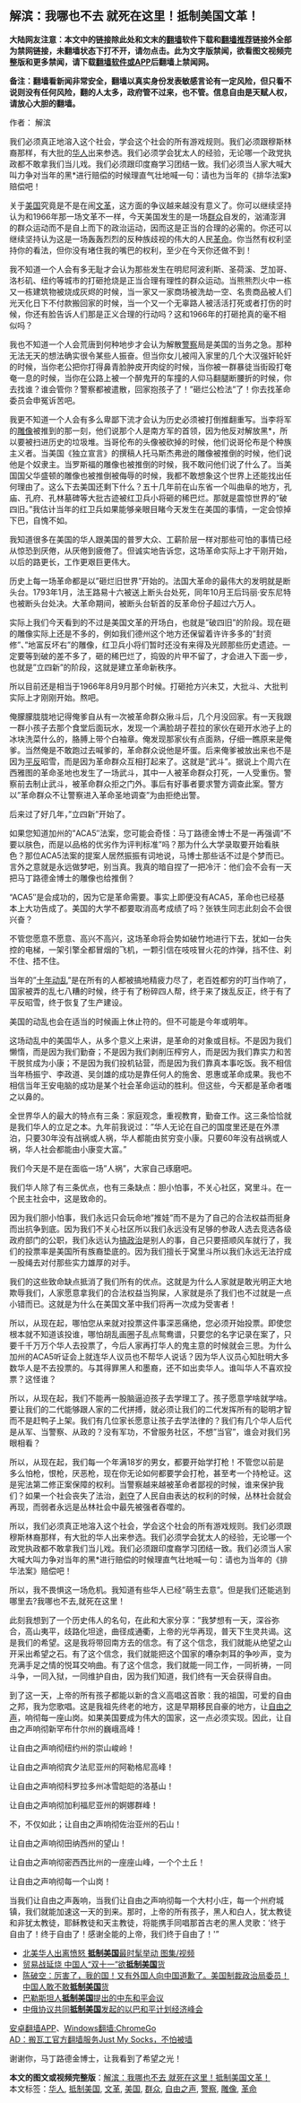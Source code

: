  <h2>解滨：我哪也不去 就死在这里！抵制美国文革！</h2> <p class="notice"><b>大陆网友注意：本文中的链接除此处和文末的<a href="https://github.com/bannedbook/fanqiang" >翻墙</a>软件下载和<a href="https://github.com/killgcd/justmysocks/blob/master/README.md">翻墙推荐</a>链接外全部为禁网链接，未翻墙状态下打不开，请勿点击。此为文字版禁闻，欲看图文视频完整版和更多禁闻，请下载<a href="https://github.com/bannedbook/fanqiang">翻墙软件或APP</a>后翻墙上禁闻网。</p><p>备注：翻墙看新闻非常安全，翻墙以真实身份发表敏感言论有一定风险，但只看不说则没有任何风险，翻的人太多，政府管不过来，也不管。信息自由是天赋人权，请放心大胆的翻墙。</b></p>  <div class="entry"> <p>作者： 解滨</p> <p id="summary">我们必须真正地溶入这个社会，学会这个社会的所有游戏规则。我们必须跟穆斯林裔那样，有大批的<a href="https://www.bannedbook.org/bnews/tag/%e5%8d%8e%e4%ba%ba/" class="st_tag internal_tag" rel="tag" title="标签 华人 下的日志">华人</a>出来参选。我们必须学会犹太人的经验，无论哪一个政党执政都不敢拿我们当儿戏。我们必须跟印度裔学习团结一致。我们必须当人家大喊大叫力争对当年的黑*进行赔偿的时候理直气壮地喊一句：请也为当年的《排华法案》赔偿吧！</p> <p>关于<a href="https://www.bannedbook.org/bnews/tag/%e7%be%8e%e5%9b%bd/" class="st_tag internal_tag" rel="tag" title="标签 美国 下的日志">美国</a>究竟是不是在闹<a href="https://www.bannedbook.org/bnews/tag/%e6%96%87%e9%9d%a9/" class="st_tag internal_tag" rel="tag" title="标签 文革 下的日志">文革</a>，这方面的争议越来越没有意义了。你可以继续坚持认为和1966年那一场文革不一样，今天美国发生的是一场<a href="https://www.bannedbook.org/bnews/tag/%E7%BE%A4%E4%BC%97/" class="st_tag internal_tag" rel="tag" title="标签 群众 下的日志">群众</a>自发的，汹涌澎湃的群众运动而不是自上而下的政治运动，因而这是正当的合理的必需的。你还可以继续坚持认为这是一场轰轰烈烈的反种族歧视的伟大的人民<a href="https://www.bannedbook.org/bnews/tag/%e9%9d%a9%e5%91%bd/" class="st_tag internal_tag" rel="tag" title="标签 革命 下的日志">革命</a>。你当然有权利坚持你的看法，但你没有堵住我的嘴巴的权利，至少在今天你还做不到！</p> <p>我不知道一个人会有多无耻才会认为那些发生在明尼阿波利斯、圣荷溪、芝加哥、洛杉矶、纽约等城市的打砸抢烧是正当合理有理性的群众运动。当熊熊烈火中一栋又一栋建筑物被烧成灰烬的时候，当一家又一家商场被洗劫一空、名贵商品被人们光天化日下不付款搬回家的时候，当一个又一个无辜路人被活活打死或者打伤的时候，你还有脸告诉人们那是正义合理的行动吗？这和1966年的打砸抢真的毫不相似吗？</p> <p>我也不知道一个人会荒唐到何种地步才会认为解散<a href="https://www.bannedbook.org/bnews/tag/%e8%ad%a6%e5%af%9f/" class="st_tag internal_tag" rel="tag" title="标签 警察 下的日志">警察</a>局是美国的当务之急。那种无法无天的想法确实很令某些人振奋。但当你女儿被闯入家里的几个大汉强奸轮奸的时候，当你老公把你打得鼻青脸肿皮开肉绽的时候，当你被一群暴徒当街殴打奄奄一息的时候，当你在公路上被一个醉鬼开的车撞的人仰马翻腿断腰折的时候，你去找谁？谁会管你？警察都被遣散，回家抱孩子了！&#8221;砸烂公检法&#8221;了！你去找革命委员会申冤诉苦吧。</p> <p>我更不知道一个人会有多么卑鄙下流才会认为历史必须被打倒推翻重写。当李将军的<a href="https://www.bannedbook.org/bnews/tag/%E9%9B%95%E5%83%8F/" class="st_tag internal_tag" rel="tag" title="标签 雕像 下的日志">雕像</a>被推到的那一刻，他们说那个人是南方军的首领，因为他反对解放黑*，所以要被扫进历史的垃圾堆。当哥伦布的头像被砍掉的时候，他们说哥伦布是个种族主义者。当美国《独立宣言》的撰稿人托马斯杰弗逊的雕像被推倒的时候，他们说他是个奴隶主。当罗斯福的雕像也被推倒的时候，我不敢问他们说了什么了。当美国国父华盛顿的雕像也被推倒被侮辱的时候，我都不敢想象这个世界上还能找出任何理由了。这么下去美国还剩下什么？五十几年前在山东省一个叫曲阜的地方，孔庙、孔府、孔林墓碑等大批古迹被红卫兵小将砸的稀巴烂。那就是震惊世界的&#8221;破四旧。&#8221;我估计当年的红卫兵如果能够亲眼目睹今天发生在美国的事情，一定会惊掉下巴，自愧不如。</p> <p>我知道很多在美国的华人跟美国的普罗大众、工薪阶层一样对那些可怕的事情已经从惊恐到厌倦，从厌倦到疲倦了。但诚实地告诉您，这场革命实际上才干刚开始，以后的路更长，工作更艰巨更伟大。</p> <p>历史上每一场革命都是以&#8221;砸烂旧世界&#8221;开始的。法国大革命的最伟大的发明就是断头台。1793年1月，法王路易十六被送上断头台处死，同年10月王后玛丽·安东尼特也被断头台处决。大革命期间，被断头台斩首的反革命份子超过六万人。</p> <p>实际上我们今天看到的不过是美国文革的开场白，也就是&#8221;破四旧&#8221;的阶段。现在砸的雕像实际上还是不多的，例如我们德州这个地方还保留着许许多多的&#8221;封资修&#8221;、&#8221;地富反坏右&#8221;的雕像，红卫兵小将们暂时还没有来得及光顾那些历史遗迹。一定要等到破的差不多了，砸的稀巴烂了，捣毁的片甲不留了，才会进入下面一步，也就是&#8221;立四新&#8221;的阶段，这就是建立革命新秩序。</p> <p>所以目前还是相当于1966年8月9月那个时候。打砸抢方兴未艾，大批斗、大批判实际上才刚刚开始。熬吧。</p>  <p>俺朦朦胧胧地记得俺爹自从有一次被革命群众揪斗后，几个月没回家。有一天我跟一群小孩子去那个食堂后面玩水，发现一个满脸胡子茬拉的家伙在砸开水池子上的冰块洗菜什么的，胳膊上带个白袖章。俺发现那家伙有点面熟，仔细一瞧原来是俺爹。当然俺是不敢跑过去喊爹的，革命群众说他是坏蛋。后来俺爹被放出来也不是因为<span class='wp_keywordlink'><a href="https://www.bannedbook.org/forum11/topic332.html" title="禁片：平反的把戏" target="_blank">平反</a></span>昭雪，而是因为革命群众互相打起来了。这就是&#8221;武斗&#8221;。据说上个周六在西雅图的革命圣地也发生了一场武斗，其中一人被革命群众打死，一人受重伤。警察前去制止武斗，被革命群众拒之门外。事后有好事者要求警方调查此案。警方以&#8221;革命群众不让警察进入革命圣地调查&#8221;为由拒绝出警。</p> <p>后来过了好几年，&#8221;立四新&#8221;开始了。</p> <p>如果您知道加州的&#8221;ACA5&#8243;法案，您可能会奇怪：马丁路德金博士不是一再强调&#8221;不要以肤色，而是以品格的优劣作为评判标准&#8221;吗？那为什么大学录取要开始看肤色？那位ACA5法案的提案人居然振振有词地说，马博士那些话不过是个梦而已。言外之意就是永远做梦吧，别当真。我真的暗自捏了一把冷汗：他们会不会有一天把马丁路德金博士的雕像也给推倒？</p> <p>&#8220;ACA5&#8243;是会成功的，因为它是革命需要。事实上即便没有ACA5，革命也已经基本上大功告成了。美国的大学不都要取消高考成绩了吗？张铁生同志此刻会不会很兴奋？</p> <p>不管您愿意不愿意、高兴不高兴，这场革命将会势如破竹地进行下去，犹如一台失控的电梯，一架引擎全都冒烟的飞机，一颗引信在吱吱冒火花的炸弹，挡不住、刹不住、捂不住。</p> <p>当年的&#8221;<span class='wp_keywordlink'><a href="https://www.bannedbook.org/forum2/topic1115.html" title="穆欣： 劫后長憶 —— 十年動亂紀事 （香港新天出版社 1997）" target="_blank">十年动乱</a></span>&#8221;是在所有的人都被搞地精疲力尽了，老百姓都穷的叮当作响了，国家被弄的乱七八糟的时候，终于有了粉碎四人帮，终于来了拨乱反正，终于有了平反昭雪，终于恢复了生产建设。</p> <p>美国的动乱也会在适当的时候画上休止符的。但不可能是今年或明年。</p> <p>这场动乱中的美国华人，从多个意义上来讲，是革命的对象或目标。不是因为我们懒惰，而是因为我们勤奋；不是因为我们剥削压榨穷人，而是因为我们靠实力和苦干脱贫成为小康；不是因为我们投机钻营，而是因为我们靠真本事吃饭。我不相信当年杨振宁、李政道、吴剑雄的成功是靠任何人的施舍、恩惠或革命成果。我也不相信当年王安电脑的成功是某个社会革命运动的胜利。但这些，今天都是革命者嗤之以鼻的。</p> <p>全世界华人的最大的特点有三条：家庭观念，重视教育，勤奋工作。这三条恰恰就是我们华人的立足之本。九年前我说过：&#8221;华人无论在自己的国度里还是在外漂泊，只要30年没有战祸或人祸，华人都能由贫穷变小康。只要60年没有战祸或人祸，华人社会都能由小康变大富。&#8221;</p> <p>我们今天是不是在面临一场&#8221;人祸&#8221;，大家自己琢磨吧。</p>  <p>我们华人除了有三条优点，也有三条缺点：胆小怕事，不关心社区，窝里斗。在一个民主社会中，这是致命的。</p> <p>因为我们胆小怕事，我们永远只会玩命地&#8221;推娃&#8221;而不是为了自己的合法权益而挺身而出抗争到底。因为我们不关心社区所以我们永远没有足够的参政人选去竞选各级政府部门的公职，我们永远认为<span class='wp_keywordlink'><a href="https://www.bannedbook.org/forum11/topic331.html" title="禁片：搞政治" target="_blank">搞政治</a></span>是别人的事，自己只要搭顺风车就行了，我们的投票率是美国所有族裔垫底的。因为我们擅长于窝里斗所以我们永远无法拧成一股绳去对付那些实力雄厚的对手。</p> <p>我们的这些致命缺点抵消了我们所有的优点。这就是为什么人家就是敢光明正大地欺辱我们，人家愿意拿我们的合法权益当狗屎，人家就是杀了我们也不过就是一点小错而已。这就是为什么在美国文革中我们将再一次成为受害者！</p> <p>所以，从现在起，哪怕您从来就对投票这件事深恶痛绝，您必须开始投票。即使您根本就不知道该投谁，哪怕胡乱画圈子乱点鸳鸯谱，只要您的名字记录在案了，只要千千万万个华人去投票了，今后人家再打华人的鬼主意的时候就会三思。为什么加州的ACA5听证会上就连华人议员也不帮华人说话？因为华人议员心知肚明大多数华人是不去投票的。与其得罪黑人和墨裔，还不如出卖华人。谁叫华人不喜欢投票？这怪谁？</p> <p>所以，从现在起，我们不能再一股脑逼迫孩子去学理工了。孩子愿意学啥就学啥。要让我们的二代能够跟人家的二代拼搏，就必须让我们的二代发挥所有的聪明才智而不是赶鸭子上架。我们有几位家长愿意让孩子去学法律的？我们有几个华人后代是从军、当警察、从政的？没有军功，不曾服务社区，不想&#8221;当官&#8221;，谁会对我们另眼相看？</p> <p>所以，从现在起，我们每一个年满18岁的男女，都要开始学打枪！不管您以前是多么怕枪，恨枪，厌恶枪，现在你无论如何都要学会打枪，甚至考一个持枪证。这是宪法第二修正案保障的权利。当警察越来越被革命者鄙视的时候，谁来保护我们？如果一个社会丧失了法治，<span class='wp_keywordlink'><a href="https://www.bannedbook.org/forum2/topic21.html" title="《剥夺》 黄建民 著" target="_blank">剥夺</a></span>了人民自由表达的权利的时候，丛林社会就会再现，而弱者永远是丛林社会中最先被强者吞噬的。</p> <p>所以，我们必须真正地溶入这个社会，学会这个社会的所有游戏规则。我们必须跟穆斯林裔那样，有大批的华人出来参选。我们必须学会犹太人的经验，无论哪一个政党执政都不敢拿我们当儿戏。我们必须跟印度裔学习团结一致。我们必须当人家大喊大叫力争对当年的黑*进行赔偿的时候理直气壮地喊一句：请也为当年的《排华法案》赔偿吧！</p> <p>所以，我不畏惧这一场危机。我知道有些华人已经&#8221;萌生去意&#8221;。但是我们还能逃到哪里去?我哪也不去,就死在这里！</p> <p>此刻我想到了一个历史伟人的名句，在此和大家分享：&#8221;我梦想有一天，深谷弥合，高山夷平，歧路化坦途，曲径成通衢，上帝的光华再现，普天下生灵共谒。这是我们的希望。这是我将带回南方去的信念。有了这个信念，我们就能从绝望之山开采出希望之石。有了这个信念，我们就能把这个国家的嘈杂刺耳的争吵声，变为充满手足之情的悦耳交响曲。有了这个信念，我们就能一同工作，一同祈祷，一同斗争，一同入狱，一同维护自由，因为我们知道，我们终有一天会获得自由。</p> <p>到了这一天，上帝的所有孩子都能以新的含义高唱这首歌：我的祖国，可爱的自由之邦，我为您歌唱。这是我祖先终老的地方，这是早期移民自豪的地方，让<a href="https://www.bannedbook.org/bnews/tag/%e8%87%aa%e7%94%b1%e4%b9%8b%e5%a3%b0/" class="st_tag internal_tag" rel="tag" title="标签 自由之声 下的日志">自由之声</a>，响彻每一座山岗。如果美国要成为伟大的国家，这一点必须实现。因此，让自由之声响彻新罕布什尔州的巍峨高峰！</p>  <p>让自由之声响彻纽约州的崇山峻岭！</p> <p>让自由之声响彻宾夕法尼亚州的阿勒格尼高峰！</p> <p>让自由之声响彻科罗拉多州冰雪皑皑的洛基山！</p> <p>让自由之声响彻加利福尼亚州的婀娜群峰！</p> <p>不，不仅如此；让自由之声响彻佐治亚州的石山！</p> <p>让自由之声响彻田纳西州的望山！</p> <p>让自由之声响彻密西西比州的一座座山峰，一个个土丘！</p> <p>让自由之声响彻每一个山岗！</p> <p>当我们让自由之声轰响，当我们让自由之声响彻每一个大村小庄，每一个州府城镇，我们就能加速这一天的到来。那时，上帝的所有孩子，黑人和白人，犹太教徒和非犹太教徒，耶稣教徒和天主教徒，将能携手同唱那首古老的黑人灵歌：&#8217;终于自由了！终于自由了！感谢全能的上帝，我们终于自由了！'&#8221;</p> <ul class='op-related-articles' title='相关阅读'> <li><a href='https://www.bannedbook.org/bnews/topimagenews/20200612/1343474.html' target='_blank'>北美华人出离愤怒 <b>抵制美国</b>最时髦举动 图集/视频</a></li> <li><a href='https://www.bannedbook.org/bnews/headline/20191106/1218432.html' target='_blank'>贸易战延烧  中国人“双十一”欲<b>抵制美国</b>货</a></li> <li><a href='https://www.bannedbook.org/bnews/cbnews/20191009/1204312.html' target='_blank'>陈破空：厉害了，我的国！又有外国人向中国道歉了。美国制裁政治局委员！中国人敢不敢<b>抵制美国</b>货 </a></li> <li><a href='https://www.bannedbook.org/bnews/worldnews/20190626/1148841.html' target='_blank'>巴勒斯坦人<b>抵制美国</b>提出的中东和平会议</a></li> <li><a href='https://www.bannedbook.org/bnews/headline/20190528/1135003.html' target='_blank'>中俄协议共同<b>抵制美国</b>发起的以巴和平计划经济峰会</a></li> </ul> <div class="texttj"> <a href="https://github.com/bannedbook/fanqiang/wiki/%E7%A6%81%E9%97%BB%E7%BD%91%E5%AE%89%E5%8D%93%E7%BF%BB%E5%A2%99%E6%96%B0%E9%97%BBAPP" target="_blank">安卓翻墙APP</a>、<a href="https://github.com/bannedbook/fanqiang/wiki/Chrome%E4%B8%80%E9%94%AE%E7%BF%BB%E5%A2%99%E5%8C%85" target="_blank">Windows翻墙:ChromeGo</a><br/> <a href="https://github.com/killgcd/justmysocks/blob/master/README.md" target="_blank">AD：搬瓦工官方翻墙服务Just My Socks，不怕被墙</a> </div><p>谢谢你，马丁路德金博士，让我看到了希望之光！</p> <a name='sharetosocial'></a>         <div><b>本文的图文或视频完整版</b>：<a href='https://www.bannedbook.org/bnews/comments/20200625/1350239.html'>解滨：我哪也不去 就死在这里！抵制美国文革！</a></div>  </div><!--END ENTRY--> <div class="postfooter"> <div>本文标签：<a href="https://www.bannedbook.org/bnews/tag/%e5%8d%8e%e4%ba%ba/" rel="tag">华人</a>, <a href="https://www.bannedbook.org/bnews/tag/%E6%8A%B5%E5%88%B6%E7%BE%8E%E5%9B%BD/" rel="tag">抵制美国</a>, <a href="https://www.bannedbook.org/bnews/tag/%e6%96%87%e9%9d%a9/" rel="tag">文革</a>, <a href="https://www.bannedbook.org/bnews/tag/%e7%be%8e%e5%9b%bd/" rel="tag">美国</a>, <a href="https://www.bannedbook.org/bnews/tag/%E7%BE%A4%E4%BC%97/" rel="tag">群众</a>, <a href="https://www.bannedbook.org/bnews/tag/%e8%87%aa%e7%94%b1%e4%b9%8b%e5%a3%b0/" rel="tag">自由之声</a>, <a href="https://www.bannedbook.org/bnews/tag/%e8%ad%a6%e5%af%9f/" rel="tag">警察</a>, <a href="https://www.bannedbook.org/bnews/tag/%E9%9B%95%E5%83%8F/" rel="tag">雕像</a>, <a href="https://www.bannedbook.org/bnews/tag/%e9%9d%a9%e5%91%bd/" rel="tag">革命</a></div>  </div><!--END POSTFOOTER--> 